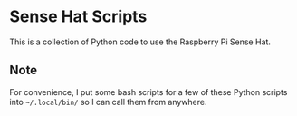 # Sense Hat Scripts

This is a collection of Python code to use the Raspberry Pi Sense Hat.

## Note

For convenience, I put some bash scripts for a few of these Python scripts into `~/.local/bin/` so I can call them from anywhere.
